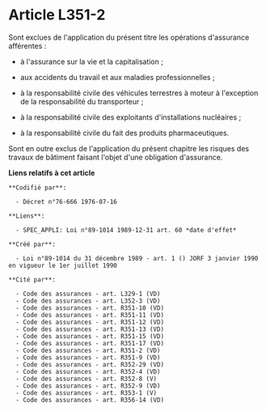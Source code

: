 # Article L351-2

Sont exclues de l'application du présent titre les opérations d'assurance afférentes :

- à l'assurance sur la vie et la capitalisation ;

- aux accidents du travail et aux maladies professionnelles ;

- à la responsabilité civile des véhicules terrestres à moteur à l'exception de la responsabilité du transporteur ;

- à la responsabilité civile des exploitants d'installations nucléaires ;

- à la responsabilité civile du fait des produits pharmaceutiques.

Sont en outre exclus de l'application du présent chapitre les risques des travaux de bâtiment faisant l'objet d'une
obligation d'assurance.

**Liens relatifs à cet article**

	**Codifié par**:

	  - Décret n°76-666 1976-07-16

	**Liens**:

	  - SPEC_APPLI: Loi n°89-1014 1989-12-31 art. 60 *date d'effet*

	**Créé par**:

	  - Loi n°89-1014 du 31 décembre 1989 - art. 1 () JORF 3 janvier 1990 en vigueur le 1er juillet 1990

	**Cité par**:

	  - Code des assurances - art. L329-1 (VD)
	  - Code des assurances - art. L352-3 (VD)
	  - Code des assurances - art. R351-10 (VD)
	  - Code des assurances - art. R351-11 (VD)
	  - Code des assurances - art. R351-12 (VD)
	  - Code des assurances - art. R351-13 (VD)
	  - Code des assurances - art. R351-15 (VD)
	  - Code des assurances - art. R351-17 (VD)
	  - Code des assurances - art. R351-2 (VD)
	  - Code des assurances - art. R351-9 (VD)
	  - Code des assurances - art. R352-29 (VD)
	  - Code des assurances - art. R352-4 (VD)
	  - Code des assurances - art. R352-8 (V)
	  - Code des assurances - art. R352-9 (VD)
	  - Code des assurances - art. R353-1 (V)
	  - Code des assurances - art. R356-14 (VD)
